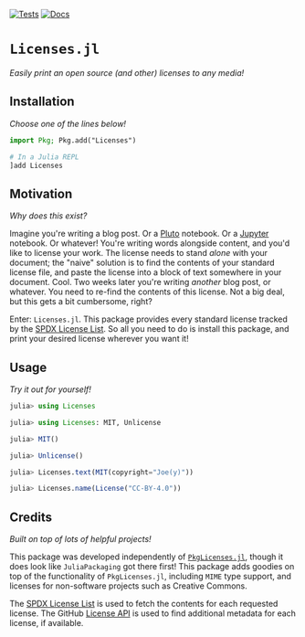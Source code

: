 [![Tests](https://github.com/cadojo/Licenses.jl/workflows/UnitTests/badge.svg)](https://github.com/cadojo/Licenses.jl/actions?query=workflow%3AUnitTests)
[![Docs](https://github.com/cadojo/Licenses.jl/workflows/Documentation/badge.svg)](https://cadojo.github.io/Licenses.jl/dev)

# `Licenses.jl`

_Easily print an open source (and other) licenses to any media!_

## Installation

_Choose one of the lines below!_

```julia
import Pkg; Pkg.add("Licenses")
```

```julia
# In a Julia REPL
]add Licenses
```

## Motivation

_Why does this exist?_

Imagine you're writing a blog post. Or a [Pluto](https://plutojl.org) notebook.
Or a [Jupyter](https://jupyter.org) notebook. Or whatever! You're writing words
alongside content, and you'd like to license your work. The license needs to
stand _alone_ with your document; the "naive" solution is to find the contents
of your standard license file, and paste the license into a block of text
somewhere in your document. Cool. Two weeks later you're writing _another_ blog
post, or whatever. You need to re-find the contents of this license. Not a big
deal, but this gets a bit cumbersome, right?

Enter: `Licenses.jl`. This package provides every standard license tracked by
the [SPDX License List](https://spdx.org/licenses/). So all you need to do is
install this package, and print your desired license wherever you want it!

## Usage

_Try it out for yourself!_

```julia
julia> using Licenses

julia> using Licenses: MIT, Unlicense

julia> MIT()

julia> Unlicense()

julia> Licenses.text(MIT(copyright="Joe(y)"))

julia> Licenses.name(License("CC-BY-4.0"))
```

## Credits

_Built on top of lots of helpful projects!_

This package was developed independently of
[`PkgLicenses.jl`](https://github.com/JuliaPackaging/PkgLicenses.jl/tree/master),
though it does look like `JuliaPackaging` got there first! This package adds
goodies on top of the functionality of `PkgLicenses.jl`, including `MIME` type
support, and licenses for non-software projects such as Creative Commons.

The [SPDX License List](https://spdx.org/licenses/) is used to fetch the
contents for each requested license. The GitHub
[License API](https://docs.github.com/en/rest/licenses) is used to find
additional metadata for each license, if available.
